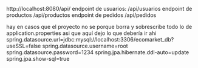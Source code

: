 http://localhost:8080/api/
endpoint de usuarios: /api/usuarios
endpoint de productos /api/productos
endpoint de pedidos /api/pedidos

hay en casos que el proyecto no se porque borra y sobrescribe todo lo de application.properties asi que aquí dejo lo que debería ir ahi
spring.datasource.url=jdbc:mysql://localhost:3306/ecomarket_db?useSSL=false
spring.datasource.username=root
spring.datasource.password=1234
spring.jpa.hibernate.ddl-auto=update
spring.jpa.show-sql=true